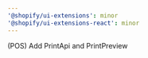 ```yaml
---
'@shopify/ui-extensions': minor
'@shopify/ui-extensions-react': minor
---
```


(POS) Add PrintApi and PrintPreview
